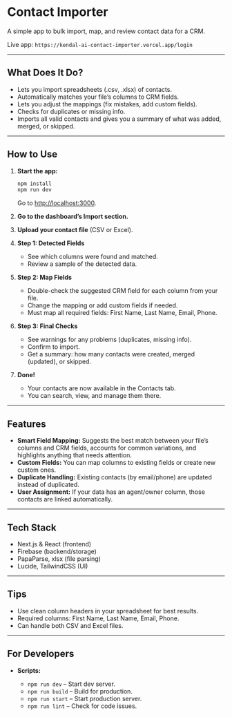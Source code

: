 # Contact Importer

A simple app to bulk import, map, and review contact data for a CRM.

Live app: `https://kendal-ai-contact-importer.vercel.app/login`

---

## What Does It Do?

- Lets you import spreadsheets (.csv, .xlsx) of contacts.
- Automatically matches your file’s columns to CRM fields.
- Lets you adjust the mappings (fix mistakes, add custom fields).
- Checks for duplicates or missing info.
- Imports all valid contacts and gives you a summary of what was added, merged, or skipped.

---

## How to Use

1. **Start the app:**

   ```bash
   npm install
   npm run dev
   ```

   Go to [http://localhost:3000](http://localhost:3000).

2. **Go to the dashboard’s Import section.**
3. **Upload your contact file** (CSV or Excel).
4. **Step 1: Detected Fields**

   - See which columns were found and matched.
   - Review a sample of the detected data.

5. **Step 2: Map Fields**

   - Double-check the suggested CRM field for each column from your file.
   - Change the mapping or add custom fields if needed.
   - Must map all required fields: First Name, Last Name, Email, Phone.

6. **Step 3: Final Checks**

   - See warnings for any problems (duplicates, missing info).
   - Confirm to import.
   - Get a summary: how many contacts were created, merged (updated), or skipped.

7. **Done!**
   - Your contacts are now available in the Contacts tab.
   - You can search, view, and manage them there.

---

## Features

- **Smart Field Mapping:** Suggests the best match between your file’s columns and CRM fields, accounts for common variations, and highlights anything that needs attention.
- **Custom Fields:** You can map columns to existing fields or create new custom ones.
- **Duplicate Handling:** Existing contacts (by email/phone) are updated instead of duplicated.
- **User Assignment:** If your data has an agent/owner column, those contacts are linked automatically.

---

## Tech Stack

- Next.js & React (frontend)
- Firebase (backend/storage)
- PapaParse, xlsx (file parsing)
- Lucide, TailwindCSS (UI)

---

## Tips

- Use clean column headers in your spreadsheet for best results.
- Required columns: First Name, Last Name, Email, Phone.
- Can handle both CSV and Excel files.

---

## For Developers

- **Scripts:**

  - `npm run dev` – Start dev server.
  - `npm run build` – Build for production.
  - `npm run start` – Start production server.
  - `npm run lint` – Check for code issues.

